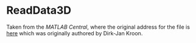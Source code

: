 # ReadData3D

Taken from the *MATLAB Central*, where the original address for the file is [here](http://www.mathworks.com/matlabcentral/fileexchange/29344-read-medical-data-3d) which was originally authored by Dirk-Jan Kroon.
